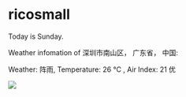 # ricosmall

Today is Sunday.

Weather infomation of 深圳市南山区， 广东省， 中国: 

Weather: 阵雨, Temperature: 26 ℃ , Air Index: 21 优

<img src="https://github-readme-stats.vercel.app/api?username=ricosmall&show_icons=true" />

